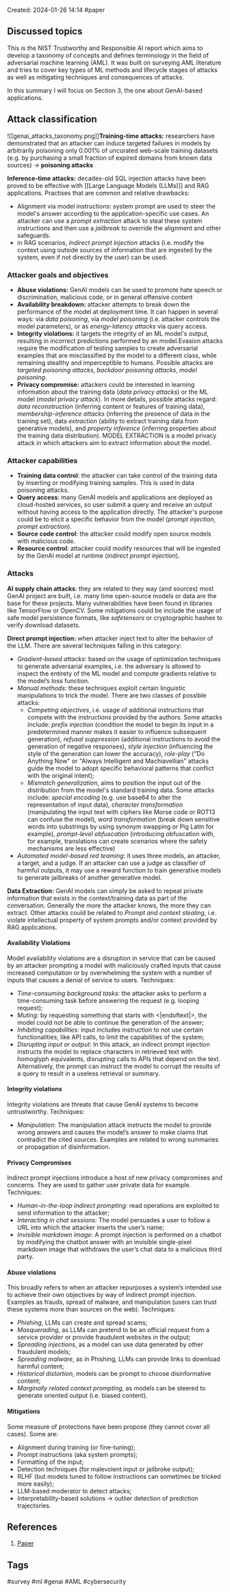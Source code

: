 Created: 2024-01-26 14:14
#paper
## Discussed topics

This is the NIST Trustworthy and Responsible AI report which aims to develop a taxonomy of concepts and defines terminology in the field of adversarial machine learning (AML).
It was built on surveying AML literature and tries to cover key types of ML methods and lifecycle stages of attacks as well as mitigating techniques and consequences of attacks.

In this summary I will focus on Section 3, the one about GenAI-based applications.
## Attack classification

![[genai_attacks_taxonomy.png]]**Training-time attacks:** researchers have demonstrated that an attacker can induce targeted failures in models by arbitrarily poisoning only 0.001% of uncurated web-scale training datasets (e.g.  by purchasing a small fraction of expired domains from known data sources) -> **poisoning attacks**

**Inference-time attacks:** decades-old SQL injection attacks have been proved to be effective with [[Large Language Models (LLMs)]] and RAG applications. Practises that are common and relative drawbacks:
- Alignment via model instructions: system prompt are used to steer the model's answer according to the application-specific use cases. An attacker can use a *prompt extraction* attack to steal these system instructions and then use a *jailbreak* to override the alignment and other safeguards.
- in RAG scenarios, *indirect prompt injection* attacks (i.e. modify the context using outside sources of information that are ingested by the system, even if not directly by the user) can be used.

### Attacker goals and objectives

- **Abuse violations:** GenAI models can be used to promote hate speech or discrimination, malicious code, or in general offensive content
- **Availability breakdown:** attacker attempts to break down the performance of the model at deployment time. It can happen in several ways: via *data poisoning*, via *model poisoning* (i.e. attacker controls the model parameters), or as *energy-latency attacks* via query access.
-  **Integrity violations:** it targets the integrity of an ML model's output, resulting in incorrect predictions performed by an  model.Evasion attacks require the modification of testing samples to create adversarial examples that are misclassified by the model to a different class, while remaining stealthy and imperceptible to humans. Possible attacks are *targeted poisoning attacks*, *backdoor poisoning attacks*, *model poisoning*.
- **Privacy compromise:** attackers could be interested in learning information about the training data (*data privacy attacks*) or the ML model (*model privacy attack*). In more details, possible attacks regard: *data reconstruction* (inferring content or features of training data), *membership-inference attacks* (inferring the presence of data in the training set), data *extraction* (ability to extract training data from generative models), and *property inference*  (inferring properties about the training data distribution). MODEL EXTRACTION is a model privacy attack in which attackers aim to extract information about the model.

### Attacker capabilities

- **Training data control**: the attacker can take control of the training data by inserting or modifying training samples. This is used in data poisoning attacks.
- **Query access**: many GenAI models and applications are deployed as cloud-hosted services, so user submit a query and receive an output without having access to the application directly. The attacker's purpose could be to elicit a specific behavior from the model (*prompt injection*, *prompt extraction*).
- **Source code control**: the attacker could modify open source models with malicious code.
- **Resource control**: attacker could modify resources that will be ingested by the GenAI model at runtime (*indirect prompt injection*).

### Attacks

**AI supply chain attacks**: they are related to they way (and sources) most GenAI project are built, i.e. many time open-source models or data are the base for these projects. Many vulnerabilities have been found in libraries like TensorFlow or OpenCV.
Some mitigations could be include the usage of safe model persistence formats, like *safetensors* or cryptographic hashes to verify download datasets.

**Direct prompt injection:** when attacker inject text to alter the behavior of the LLM. There are several techniques falling in this category:
- *Gradient-based attacks*: based on the usage of optimization techniques to generate adversarial examples, i.e. the adversary is allowed to inspect the entirety of the ML model and compute gradients relative to the model’s loss function.
- *Manual methods*: these techniques exploit certain linguistic manipulations to trick the model. There are two classes of possible attacks:
	- *Competing objectives*, i.e. usage of additional instructions that compete with the instructions provided by the authors. Some attacks include: *prefix injection* (condition the model to begin its input in a predetermined manner makes it easier to influence subsequent generation), *refusal suppression* (additional instructions to avoid the generation of negative responses), *style injection* (influencing the style of the generation can lower the accuracy), *role-play* ("Do Anything Now" or "Always Intelligent and Machiavellian" attacks guide the model to adopt specific behavioral patterns that conflict with the original intent);
	- *Mismatch generalization*, aims to position the input out of the distribution from the model's standard training data. Some attacks include: *special encoding* (e.g. use base64 to alter the representation of input data), *character transformation* (manipulating the input text with ciphers like Morse code or ROT13 can confuse the model), *word transformation* (break down sensitive words into substrings by using synonym swapping or Pig Latin for example), *prompt-level obfuscation* (introducing obfuscation with, for example, translations can create scenarios where the safety mechanisms are less effective)
- *Automated model-based red teaming*: it uses three models, an attacker, a target, and a judge. If an attacker can use a judge as classifier of harmful outputs, it may use a reward function to train generative models to generate jailbreaks of another generative model.

**Data Extraction:** GenAI models can simply be asked to repeat private information that exists in the context/training data as part of the conversation. Generally the more the attacker knows, the more they can extract. Other attacks could be related to *Prompt and context stealing*, i.e. violate intellectual property of system prompts and/or context provided by RAG applications.
#### Availability Violations

Model availability violations are a disruption in service that can be caused by an attacker prompting a model with maliciously crafted inputs that cause increased computation or by overwhelming the system with a number of inputs that causes a denial of service to users.
Techniques:
- *Time-consuming background tasks:* the attacker asks to perform a time-consuming task before answering the request (e.g. looping request);
- *Muting:* by requesting something that starts with <|endoftext|>, the model could not be able to continue the generation of the answer;
- *Inhibiting capabilities:* input includes instruction to not use certain functionalities, like API calls, to limit the capabilities of the system;
- *Disrupting input or output:* In this attack, an indirect prompt injection instructs the model to replace characters in retrieved text with homoglyph equivalents, disrupting calls to APIs that depend on the text. Alternatively, the prompt can instruct the model to corrupt the results of a query to result in a useless retrieval or summary.
#### Integrity violations

Integrity violations are threats that cause GenAI systems to become untrustworthy.
Techniques:
- *Manipulation:* The manipulation attack instructs the model to provide wrong answers and causes the model’s answer to make claims that contradict the cited sources. Examples are related to wrong summaries or propagation of disinformation.
 
#### Privacy Compromises

Indirect prompt injections introduce a host of new privacy compromises and concerns. They are used to gather user private data for example.
Techniques:
- *Human-in-the-loop indirect prompting:* read operations are exploited to send information to the attacker;
- *Interacting in chat sessions:* The model persuades a user to follow a URL into which the attacker inserts the user’s name;
- *Invisible markdown image:* A prompt injection is performed on a chatbot by modifying the chatbot answer with an invisible single-pixel markdown image that withdraws the user’s chat data to a malicious third party.

#### Abuse violations

This broadly refers to when an attacker repurposes a system’s intended use to achieve their own objectives by way of indirect prompt injection. Examples as frauds, spread of malware, and manipulation (users can trust these systems more than sources on the web).
Techniques:
- *Phishing*, LLMs can create and spread scams;
- *Masquerading*, as LLMs can pretend to be an official request from a service provider or provide fraudulent websites in the output;
- *Spreading injections*, as a model can use data generated by other fraudulent models;
- *Spreading malware*, as in Phishing, LLMs can provide links to download harmful content;
- *Historical distortion*, models can be prompt to choose disinformative content;
- *Marginally related context prompting*, as models can be steered to generate oriented output (i.e. biased content).

#### Mitigations

Some measure of protections have been propose (they cannot cover all cases). Some are:
- Alignment during training (or fine-tuning);
- Prompt instructions (aka system prompts);
- Formatting of the input;
- Detection techniques (for malevolent input or jailbroke output);
- RLHF (but models tuned to follow instructions can sometimes be tricked more easily);
- LLM-based moderator to detect attacks;
- Interpretability-based solutions -> outlier detection of prediction trajectories.

## References
1. [Paper](https://nvlpubs.nist.gov/nistpubs/ai/NIST.AI.100-2e2023.pdf)

## Tags
#survey #ml #genai #AML #cybersecurity 
